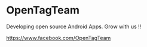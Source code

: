 OpenTagTeam
===========
Developing open source Android Apps.
Grow with us !!

https://www.facebook.com/OpenTagTeam
